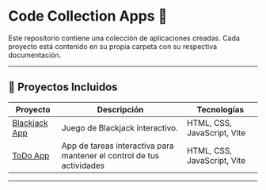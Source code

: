 # Code Collection Apps 🚀

Este repositorio contiene una colección de aplicaciones creadas. Cada proyecto está contenido en su propia carpeta con su respectiva documentación.

---

## 📁 Proyectos Incluidos

| Proyecto         | Descripción                                         | Tecnologías                 |
|------------------|-----------------------------------------------------|-----------------------------|
| [Blackjack App](./Blackjack-App)           | Juego de Blackjack interactivo.                    | HTML, CSS, JavaScript, Vite |
| [ToDo App](./toDo-app)           |App de tareas interactiva para mantener el control de tus actividades                    | HTML, CSS, JavaScript, Vite |

---
